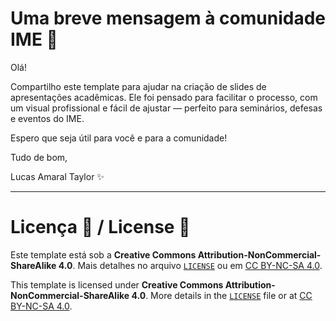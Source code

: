 # Uma breve mensagem à comunidade IME 📢

Olá!

Compartilho este template para ajudar na criação de slides de apresentações acadêmicas. Ele foi pensado para facilitar o processo, com um visual profissional e fácil de ajustar — perfeito para seminários, defesas e eventos do IME.

Espero que seja útil para você e para a comunidade!

Tudo de bom,

Lucas Amaral Taylor ✨

---

# Licença 📜 / License 📜

Este template está sob a **Creative Commons Attribution-NonCommercial-ShareAlike 4.0**. Mais detalhes no arquivo [`LICENSE`](./LICENSE) ou em [CC BY-NC-SA 4.0](https://creativecommons.org/licenses/by-nc-sa/4.0/).

This template is licensed under **Creative Commons Attribution-NonCommercial-ShareAlike 4.0**. More details in the [`LICENSE`](./LICENSE) file or at [CC BY-NC-SA 4.0](https://creativecommons.org/licenses/by-nc-sa/4.0/).
